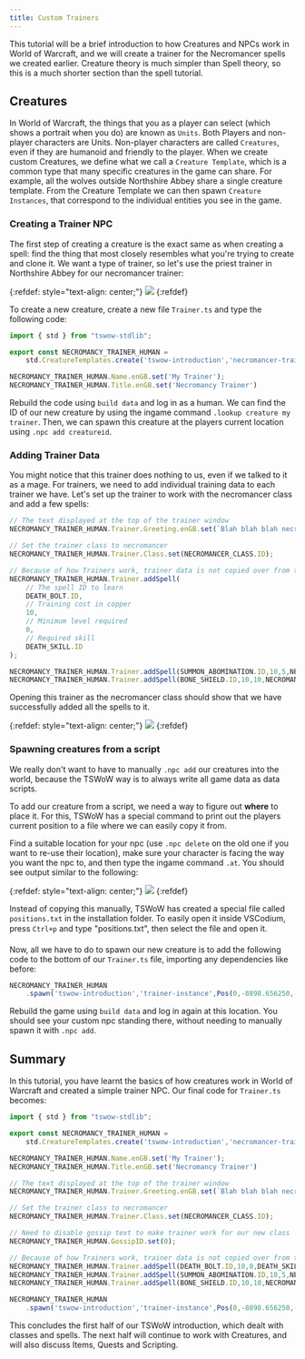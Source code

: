```yaml
---
title: Custom Trainers
---
```


This tutorial will be a brief introduction to how Creatures and NPCs work in World of Warcraft, and we will create a trainer for the Necromancer spells we created earlier. Creature theory is much simpler than Spell theory, so this is a much shorter section than the spell tutorial.

## Creatures

In World of Warcraft, the things that you as a player can select (which shows a portrait when you do) are known as `Units`. Both Players and non-player characters are Units. Non-player characters are called `Creatures`, even if they are humanoid and friendly to the player. When we create custom Creatures, we define what we call a `Creature Template`, which is a common type that many specific creatures in the game can share. For example, all the wolves outside Northshire Abbey share a single creature template. From the Creature Template we can then spawn `Creature Instances`, that correspond to the individual entities you see in the game.

### Creating a Trainer NPC

The first step of creating a creature is the exact same as when creating a spell: find the thing that most closely resembles what you're trying to create and clone it. We want a type of trainer, so let's use the priest trainer in Northshire Abbey for our necromancer trainer: 

{:refdef: style="text-align: center;"}
![](../creature-id.png)
{:refdef}

To create a new creature, create a new file `Trainer.ts` and type the following code:

```ts
import { std } from "tswow-stdlib";

export const NECROMANCY_TRAINER_HUMAN = 
    std.CreatureTemplates.create('tswow-introduction','necromancer-trainer',375)

NECROMANCY_TRAINER_HUMAN.Name.enGB.set('My Trainer');
NECROMANCY_TRAINER_HUMAN.Title.enGB.set('Necromancy Trainer')
```

Rebuild the code using `build data` and log in as a human. We can find the ID of our new creature by using the ingame command `.lookup creature my trainer`. Then, we can spawn this creature at the players current location using `.npc add creatureid`. 

### Adding Trainer Data

You might notice that this trainer does nothing to us, even if we talked to it as a mage. For trainers, we need to add individual training data to each trainer we have. Let's set up the trainer to work with the necromancer class and add a few spells:

```ts
// The text displayed at the top of the trainer window
NECROMANCY_TRAINER_HUMAN.Trainer.Greeting.enGB.set(`Blah blah blah necromancy blah blah`)

// Set the trainer class to necromancer
NECROMANCY_TRAINER_HUMAN.Trainer.Class.set(NECROMANCER_CLASS.ID);

// Because of how Trainers work, trainer data is not copied over from the last creature
NECROMANCY_TRAINER_HUMAN.Trainer.addSpell(
    // The spell ID to learn
    DEATH_BOLT.ID,
    // Training cost in copper
    10,
    // Minimum level required
    0,
    // Required skill
    DEATH_SKILL.ID
);

NECROMANCY_TRAINER_HUMAN.Trainer.addSpell(SUMMON_ABOMINATION.ID,10,5,NECROMANCY_SKILL.ID);
NECROMANCY_TRAINER_HUMAN.Trainer.addSpell(BONE_SHIELD.ID,10,10,NECROMANCY_SKILL.ID);
```

Opening this trainer as the necromancer class should show that we have successfully added all the spells to it.

{:refdef: style="text-align: center;"}
![](../creature-trainer.png)
{:refdef}

### Spawning creatures from a script

We really don't want to have to manually `.npc add` our creatures into the world, because the TSWoW way is to always write all game data as data scripts. 

To add our creature from a script, we need a way to figure out **where** to place it. For this, TSWoW has a special command to print out the players current position to a file where we can easily copy it from.

Find a suitable location for your npc (use `.npc delete` on the old one if you want to re-use their location), make sure your character is facing the way you want the npc to, and then type the ingame command `.at`. You should see output similar to the following:

{:refdef: style="text-align: center;"}
![](../at-command.png)
{:refdef}

Instead of copying this manually, TSWoW has created a special file called `positions.txt` in the installation folder. To easily open it inside VSCodium, press `Ctrl+p` and type "positions.txt", then select the file and open it.

Now, all we have to do to spawn our new creature is to add the following code to the bottom of our `Trainer.ts` file, importing any dependencies like before: 

```ts
NECROMANCY_TRAINER_HUMAN
    .spawn('tswow-introduction','trainer-instance',Pos(0,-8898.656250,-130.632767,81.285889,1.766019))
```

Rebuild the game using `build data` and log in again at this location. You should see your custom npc standing there, without needing to manually spawn it with `.npc add`.

## Summary
In this tutorial, you have learnt the basics of how creatures work in World of Warcraft and created a simple trainer NPC. Our final code for `Trainer.ts` becomes:

```ts
import { std } from "tswow-stdlib";

export const NECROMANCY_TRAINER_HUMAN = 
    std.CreatureTemplates.create('tswow-introduction','necromancer-trainer',375)

NECROMANCY_TRAINER_HUMAN.Name.enGB.set('My Trainer');
NECROMANCY_TRAINER_HUMAN.Title.enGB.set('Necromancy Trainer')

// The text displayed at the top of the trainer window
NECROMANCY_TRAINER_HUMAN.Trainer.Greeting.enGB.set(`Blah blah blah necromancy blah blah`)

// Set the trainer class to necromancer
NECROMANCY_TRAINER_HUMAN.Trainer.Class.set(NECROMANCER_CLASS.ID);

// Need to disable gossip text to make trainer work for our new class
NECROMANCY_TRAINER_HUMAN.GossipID.set(0);

// Because of how Trainers work, trainer data is not copied over from the last creature
NECROMANCY_TRAINER_HUMAN.Trainer.addSpell(DEATH_BOLT.ID,10,0,DEATH_SKILL.ID);
NECROMANCY_TRAINER_HUMAN.Trainer.addSpell(SUMMON_ABOMINATION.ID,10,5,NECROMANCY_SKILL.ID);
NECROMANCY_TRAINER_HUMAN.Trainer.addSpell(BONE_SHIELD.ID,10,10,NECROMANCY_SKILL.ID);

NECROMANCY_TRAINER_HUMAN
    .spawn('tswow-introduction','trainer-instance',Pos(0,-8898.656250,-130.632767,81.285889,1.766019))
```

This concludes the first half of our TSWoW introduction, which dealt with classes and spells. The next half will continue to work with Creatures, and will also discuss Items, Quests and Scripting.